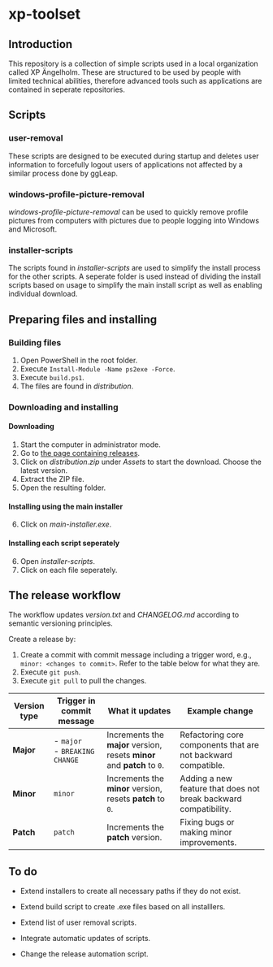# xp-toolset

## Introduction

This repository is a collection of simple scripts used in a local organization called XP Ängelholm. These are structured to be used by people with limited technical abilities, therefore advanced tools such as applications are contained in seperate repositories.

## Scripts

### user-removal

These scripts are designed to be executed during startup and deletes user information to forcefully logout users of applications not affected by a similar process done by ggLeap.

### windows-profile-picture-removal

_windows-profile-picture-removal_ can be used to quickly remove profile pictures from computers with pictures due to people logging into Windows and Microsoft.

### installer-scripts

The scripts found in _installer-scripts_ are used to simplify the install process for the other scripts. A seperate folder is used instead of dividing the install scripts based on usage to simplify the main install script as well as enabling individual download.

## Preparing files and installing

### Building files

1. Open PowerShell in the root folder.
2. Execute `Install-Module -Name ps2exe -Force`.
3. Execute `build.ps1`.
4. The files are found in _distribution_.

### Downloading and installing

#### Downloading

1. Start the computer in administrator mode.
2. Go to [the page containing releases](https://github.com/EliasNimlandLind/xp-toolset/releases/).
3. Click on _distribution.zip_ under _Assets_ to start the download. Choose the latest version.
4. Extract the ZIP file.
5. Open the resulting folder.

#### Installing using the main installer

6. Click on _main-installer.exe_.

#### Installing each script seperately

6. Open _installer-scripts_.
7. Click on each file seperately.

## The release workflow

The workflow updates _version.txt_ and _CHANGELOG.md_ according to semantic versioning principles.

Create a release by:

1. Create a commit with commit message including a trigger word, e.g., `minor: <changes to commit>`. Refer to the table below for what they are.
2. Execute `git push`.
3. Execute `git pull` to pull the changes.

| Version type | Trigger in commit message        | What it updates                                                          | Example change                                                   |
| ------------ | -------------------------------- | ------------------------------------------------------------------------ | ---------------------------------------------------------------- |
| **Major**    | - `major`<br>- `BREAKING CHANGE` | Increments the **major** version, resets **minor** and **patch** to `0`. | Refactoring core components that are not backward compatible.    |
| **Minor**    | `minor`                          | Increments the **minor** version, resets **patch** to `0`.               | Adding a new feature that does not break backward compatibility. |
| **Patch**    | `patch`                          | Increments the **patch** version.                                        | Fixing bugs or making minor improvements.                        |

## To do

- Extend installers to create all necessary paths if they do not exist.
- Extend build script to create .exe files based on all installlers.
- Extend list of user removal scripts.
- Integrate automatic updates of scripts.

- Change the release automation script.
